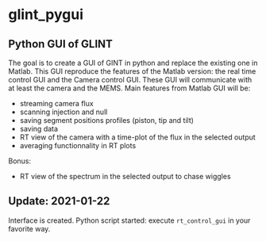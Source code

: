 # glint_pygui
## Python GUI of GLINT

The goal is to create a GUI of GINT in python and replace the existing one in Matlab.
This GUI reproduce the features of the Matlab version: the real time control GUI and the Camera control GUI.
These GUI will communicate with at least the camera and the MEMS.
Main features from Matlab GUI will be:
- streaming camera flux
- scanning injection and null
- saving segment positions profiles (piston, tip and tilt)
- saving data
- RT view of the camera with a time-plot of the flux in the selected output
- averaging functionnality in RT plots

Bonus:
- RT view of the spectrum in the selected output to chase wiggles

## Update: 2021-01-22
Interface is created.
Python script started: execute ``rt_control_gui`` in your favorite way.
